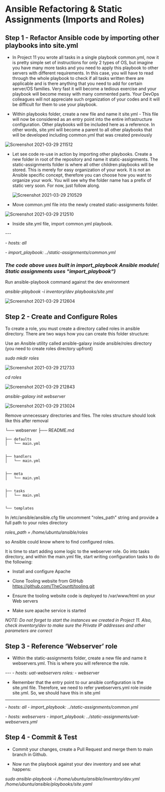 # Ansible Refactoring & Static Assignments (Imports and Roles)

## Step 1 - Refactor Ansible code by importing other playbooks into site.yml

- In Project 11 you wrote all tasks in a single playbook common.yml, now it is pretty simple set of instructions for only 2 types of OS, but imagine you have many more tasks 
  and you need to apply this playbook to other servers with different requirements. In this case, you will have to read through the whole playbook to check if all tasks written 
  there are applicable and is there anything that you need to add for certain server/OS families. Very fast it will become a tedious exercise and your playbook will become messy
  with many commented parts. Your DevOps colleagues will not appreciate such organization of your codes and it will be difficult for them to use your playbook.

- Within playbooks folder, create a new file and name it site.yml - This file will now be considered as an entry point into the entire infrastructure
  configuration. Other playbooks will be included here as a reference. In other words, site.yml will become a parent to all other playbooks that will be developed including 
  common.yml that was created previously
  
  

![Screenshot 2021-03-29 211512](https://user-images.githubusercontent.com/76074379/114617731-5eb8e800-9c5d-11eb-9c5b-4b0d3781b123.png)



- Let see code re-use in action by importing other playbooks. Create a new folder in root of the repository and name it static-assignments. 
  The static-assignments folder is where all other children playbooks will be stored. This is merely for easy organization of your work. It is not an Ansible specific concept,
  therefore you can choose how you want to organize your work. You will see why the folder name has a prefix of static very soon. For now, just follow along.
  
  
  ![Screenshot 2021-03-29 210529](https://user-images.githubusercontent.com/76074379/114618450-35e52280-9c5e-11eb-9c08-de32b33f28f1.png)



- Move common.yml file into the newly created static-assignments folder.



![Screenshot 2021-03-29 212510](https://user-images.githubusercontent.com/76074379/114619365-5497e900-9c5f-11eb-8391-b8606dccb211.png)



- Inside site.yml file, import common.yml playbook.

*---*

*- hosts: all*

*- import_playbook: ../static-assignments/common.yml*


### *The code above uses built in import_playbook Ansible module( Static assignments uses "import_playbook")*

Run ansible-playbook command against the dev environment

*ansible-playbook -i inventory/dev playbooks/site.yml*


![Screenshot 2021-03-29 212604](https://user-images.githubusercontent.com/76074379/114619542-8ad56880-9c5f-11eb-964f-1e1ae65e40ca.png)




## Step 2 - Create and Configure Roles

To create a role, you must create a directory called roles in ansible directory.
There are two ways how you can create this folder structure:

Use an Ansible utility called ansible-galaxy inside ansible/roles directory (you need to create roles directory upfront)

*sudo mkdir roles*

![Screenshot 2021-03-29 212733](https://user-images.githubusercontent.com/76074379/114619727-b6f0e980-9c5f-11eb-86ab-8719c9c39abf.png)



*cd roles*


![Screenshot 2021-03-29 212843](https://user-images.githubusercontent.com/76074379/114619952-ea337880-9c5f-11eb-8e11-072b8d6a3042.png)



*ansible-galaxy init webserver*

![Screenshot 2021-03-29 213024](https://user-images.githubusercontent.com/76074379/114620228-3979a900-9c60-11eb-8748-a2da9f579aba.png)


Remove unnecessary directories and files.  The roles structure should look like this after removal

└── webserver
    ├── README.md
    
    
    ├── defaults
    │   └── main.yml
    
    
    ├── handlers
    │   └── main.yml
    
    
    ├── meta
    │   └── main.yml
    
    
    ├── tasks
    │   └── main.yml
    
    
    └── templates
    
In /etc/ansible/ansible.cfg file uncomment "roles_path" string and provide a full path to your roles directory 

*roles_path = /home/ubuntu/ansible/roles*



so Ansible could know where to find configured roles.

It is time to start adding some logic to the webserver role. Go into tasks directory, and within the main.yml file, start writing configuration tasks to do the following:

- Install and configure Apache

- Clone Tooling website from GitHub https://github.com/TheCountt/tooling.git

- Ensure the tooling website code is deployed to /var/www/html on your Web servers

- Make sure apache service is started
    
    
    
*NOTE: Do not forget to start the instances we created in Project 11. Also, check inventory/dev to make sure the Private IP addresses and other parameters are correct*


## Step 3 - Reference ‘Webserver’ role

- Within the static-assignments folder, create a new file and name it webservers.yml. This is where you will reference the role.

*---*
*- hosts: uat-webservers*
  *roles:*
     *- webserver*
     
- Remember that the entry point to our ansible configuration is the site.yml file. Therefore, we need to refer ywebservers.yml role inside site.yml. So, we should have this
  in site.yml

---
*- hosts: all*
*- import_playbook: ../static-assignments/common.yml*

*- hosts: webservers*
*- import_playbook: ../static-assignments/uat-webservers.yml*


## Step 4 - Commit & Test

- Commit your changes, create a Pull Request and merge them to main branch in Github.

- Now run the playbook against your dev inventory and see what happens:

*sudo ansible-playbook -i /home/ubuntu/ansible/inventory/dev.yml /home/ubuntu/ansible/playbooks/site.yaml*


